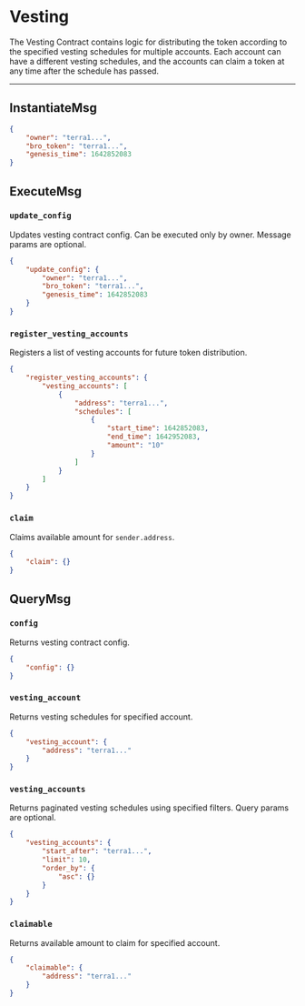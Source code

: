 # Vesting

The Vesting Contract contains logic for distributing the token according to the specified vesting schedules for multiple accounts.
Each account can have a different vesting schedules, and the accounts can claim a token at any time after the schedule has passed.

---

## InstantiateMsg

```json
{
    "owner": "terra1...",
    "bro_token": "terra1...",
    "genesis_time": 1642852083
}
```

## ExecuteMsg

### `update_config`

Updates vesting contract config. Can be executed only by owner.
Message params are optional.

```json
{
    "update_config": {
        "owner": "terra1...",
        "bro_token": "terra1...",
        "genesis_time": 1642852083
    }
}
```

### `register_vesting_accounts`

Registers a list of vesting accounts for future token distribution.

```json
{
    "register_vesting_accounts": {
        "vesting_accounts": [
            {
                "address": "terra1...",
                "schedules": [
                    {
                        "start_time": 1642852083,
                        "end_time": 1642952083,
                        "amount": "10"
                    }
                ]
            }
        ]
    }
}
```

### `claim`

Claims available amount for `sender.address`.

```json
{
    "claim": {}
}
```

## QueryMsg

### `config`

Returns vesting contract config.

```json
{
    "config": {}
}
```

### `vesting_account`

Returns vesting schedules for specified account.

```json
{
    "vesting_account": {
        "address": "terra1..."
    }
}
```

### `vesting_accounts`

Returns paginated vesting schedules using specified filters. 
Query params are optional.

```json
{
    "vesting_accounts": {
        "start_after": "terra1...",
        "limit": 10,
        "order_by": {
            "asc": {}
        }
    }
}
```

### `claimable`

Returns available amount to claim for specified account.

```json
{
    "claimable": {
        "address": "terra1..."
    }
}
```
